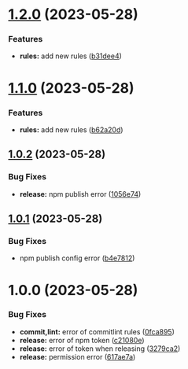 # [1.2.0](https://github.com/onemoon/rule-providers/compare/v1.1.0...v1.2.0) (2023-05-28)


### Features

* **rules:** add new rules ([b31dee4](https://github.com/onemoon/rule-providers/commit/b31dee496369f1c40e9a623ce84ba806663b22a3))

# [1.1.0](https://github.com/onemoon/rule-providers/compare/v1.0.2...v1.1.0) (2023-05-28)


### Features

* **rules:** add new rules ([b62a20d](https://github.com/onemoon/rule-providers/commit/b62a20dd15fd3cc8ffba140670efcb3df916b84a))

## [1.0.2](https://github.com/onemoon/rule-providers/compare/v1.0.1...v1.0.2) (2023-05-28)


### Bug Fixes

* **release:** npm publish error ([1056e74](https://github.com/onemoon/rule-providers/commit/1056e74bc1476bd1410ce7696a02f5f99b818f87))

## [1.0.1](https://github.com/onemoon/rule-providers/compare/v1.0.0...v1.0.1) (2023-05-28)


### Bug Fixes

* npm publish config error ([b4e7812](https://github.com/onemoon/rule-providers/commit/b4e78122cc6505b51e1118c4e1580a920fe48755))

# 1.0.0 (2023-05-28)


### Bug Fixes

* **commit,lint:** error of commitlint rules ([0fca895](https://github.com/onemoon/rule-providers/commit/0fca89556e8be84fa2b120e34c8bf93b989d31cc))
* **release:** error of npm token ([c21080e](https://github.com/onemoon/rule-providers/commit/c21080eca67db610bb3f5a445bacd42a7a45abae))
* **release:** error of token when releasing ([3279ca2](https://github.com/onemoon/rule-providers/commit/3279ca2ccf7fc27b6b1744ce428f847a647162f6))
* **release:** permission error ([617ae7a](https://github.com/onemoon/rule-providers/commit/617ae7a5b2b4962f6d4ec60ab56c79a786f139f9))
